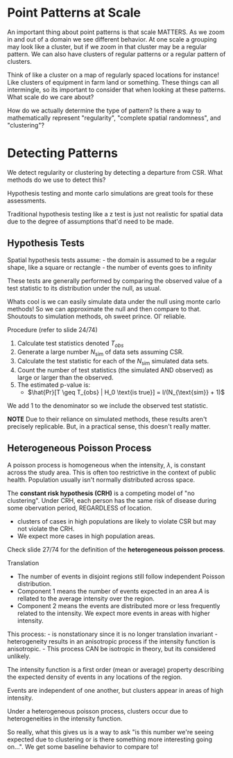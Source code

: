 # Point Patterns at Scale

An important thing about point patterns is that scale MATTERS. As we zoom in and out of a domain we see different behavior. At one scale a grouping may look like a cluster, but if we zoom in that cluster may be a regular pattern. We can also have clusters of regular patterns or a regular pattern of clusters. 

Think of like a cluster on a map of regularly spaced locations for instance! Like clusters of equipment in farm land or something. These things can all intermingle, so its important to consider that when looking at these patterns. What scale do we care about?

How do we actually determine the type of pattern? Is there a way to mathematically represent "regularity", "complete spatial randomness", and "clustering"?

# Detecting Patterns

We detect regularity or clustering by detecting a departure from CSR. What methods do we use to detect this?

Hypothesis testing and monte carlo simulations are great tools for these assessments. 

Traditional hypothesis testing like a z test is just not realistic for spatial data due to the degree of assumptions that'd need to be made. 

## Hypothesis Tests

Spatial hypothesis tests assume:
	- the domain is assumed to be a regular shape, like a square or rectangle
	- the number of events goes to infinity

These tests are generally performed by comparing the observed value of a test statistic to its distribution under the null, as usual. 

Whats cool is we can easily simulate data under the null using monte carlo methods! So we can approximate the null and then compare to that. Shoutouts to simulation methods, oh sweet prince. Ol' reliable. 

Procedure (refer to slide 24/74)
1. Calculate test statistics denoted $T_{obs}$
2. Generate a large number $N_{\text{sim}}$ of data sets assuming CSR.
3. Calculate the test statistic for each of the $N_{\text{sim}}$ simulated data sets.
4. Count the number of test statistics (the simulated AND observed) as large or larger than the observed.
5. The estimated p-value is:
	- $\hat{Pr}[T \geq T_{obs} | H_0 \text{is true}] = l/(N_{\text{sim}} + 1)$

We add 1 to the denominator so we include the observed test statistic. 

**NOTE** Due to their reliance on simulated methods, these results aren't precisely replicable. But, in a practical sense, this doesn't really matter. 

## Heterogeneous Poisson Process

A poisson process is homogeneous when the intensity, $\lambda$, is constant across the study area. This is often too restrictive in the context of public health. Population usually isn't normally distributed across space. 

The **constant risk hypothesis (CRH)** is a competing model of "no clustering". Under CRH, each person has the same risk of disease during some obervation period, REGARDLESS of location. 
- clusters of cases in high populations are likely to violate CSR but may not violate the CRH.
- We expect more cases in high population areas. 

Check slide 27/74 for the definition of the **heterogeneous poisson process**.

Translation
- The number of events in disjoint regions still follow independent Poisson distribution.
- Component 1 means the number of events expected in an area $A$ is rellated to the average intensity over the region.
- Component 2 means the events are distributed more or less frequently related to the intensity. We expect more events in areas with higher intensity. 

This process:
	- is nonstationary since it is no longer translation invariant
	- heterogeneity results in an anisotropic process if the intensity function is anisotropic. 
	- This process CAN be isotropic in theory, but its considered unlikely. 

The intensity function is a first order (mean or average) property describing the expected density of events in any locations of the region. 

Events are independent of one another, but clusters appear in areas of high intensity. 

Under a heterogeneous poisson process, clusters occur due to heterogeneities in the intensity function. 

So really, what this gives us is a way to ask "is this number we're seeing expected due to clustering or is there something more interesting going on...". We get some baseline behavior to compare to! 